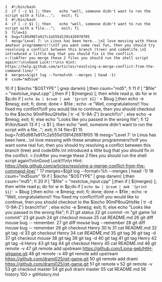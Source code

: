     1  #!/bin/bash
    2  if [ -z $1 ]; then    echo "well, someone didn't want to run the script with a file...";   exit; fi
    3  #!/bin/bash
    4  if [ -z $1 ]; then    echo "well, someone didn't want to run the script with a file...";   exit; fi
    5  file=$1
    6  bug=7c85d987a917c2a555d1391426978f05
    7  mesg="Level 7: \n Linus has been here...\nI love messing with these amateur programmers!!\nIf you want some real fun, then you should try resolving a conflict between this branch (tree) and code4life.\nI introduced a little bug that you should fix in the conflict. >:)\nAfter you merge these 2 files you should run the shell script again!!\n\nGood Luck!!!\n\n Hint: https://help.github.com/articles/resolving-a-merge-conflict-from-the-command-line/ "
    8  merges=$(git log --format=%h --merges | head -1)
    9  csum="md5sum"
   10  if [ $(echo "$OSTYPE" | grep darwin) ];then     csum="md5"; fi
   11  if [ "$file" = "nextclue_input.cpp" ];then    if [ ${merges} ]; then      while read p; do        for w in $p;do          if [ `echo $w | $csum | awk '{print $1}'` = $bug ];then            echo -e $mesg;            exit;          fi;        done;     done < $file ;     echo -e "Well, congratulations!! You fixed my conflict!!\nIf you would like to continue, then you should checkout to the $(echo 90mP8ouQHsNe | tr -d '0-9A-Z') branch!!\n" ;    else       echo -e $mesg;       exit;    fi;  else    echo "Looks like you passed in the wrong file"; fi
   12  #!/bin/bash
   13  if [ -z $1 ]; then    echo "well, someone didn't want to run the script with a file...";   exit; fi
   14  file=$1
   15  bug=7c85d987a917c2a555d1391426978f05
   16  mesg="Level 7: \n Linus has been here...\nI love messing with these amateur programmers!!\nIf you want some real fun, then you should try resolving a conflict between this branch (tree) and code4life.\nI introduced a little bug that you should fix in the conflict. >:)\nAfter you merge these 2 files you should run the shell script again!!\n\nGood Luck!!!\n\n Hint: https://help.github.com/articles/resolving-a-merge-conflict-from-the-command-line/ "
   17  merges=$(git log --format=%h --merges | head -1)
   18  csum="md5sum"
   19  if [ $(echo "$OSTYPE" | grep darwin) ];then     csum="md5"; fi
   20  if [ "$file" = "nextclue_input.cpp" ];then    if [ ${merges} ]; then      while read p; do        for w in $p;do          if [ `echo $w | $csum | awk '{print $1}'` = $bug ];then            echo -e $mesg;            exit;          fi;        done;     done < $file ;     echo -e "Well, congratulations!! You fixed my conflict!!\nIf you would like to continue, then you should checkout to the $(echo 90mP8ouQHsNe | tr -d '0-9A-Z') branch!!\n" ;    else       echo -e $mesg;       exit;    fi;  else    echo "Looks like you passed in the wrong file"; fi
   21  git status
   22  git commit -m "git game 1st commit"
   23  git push
   24  git checkout mouse
   25  cat README.md
   26   git diff mouse bug -- remember.
   27  git diff mouse bug --remember
   28  git diff mouse bug -- remember
   29  git checkout Henry
   30  ls
   31  cat README.md
   32  git tag -d
   33  git checkout Henry
   34  cat README.md
   35  git tag
   36  git tag -d
   37  git checkout mouse
   38  git tag
   39  git tag -d
   40  git tag
   41  git tag Henry
   42  git tag -d Henry
   43  git tag
   44  git checkout Henry
   45  cat README.md
   46  git remote -v
   47  git remote add upstream  https://github.com/Liona-geb/HtH-gitgame.git
   48  git remote -v
   49  git remote add upstream  https://github.com/drami025/git-game.git
   50  git remote add drami https://github.com/drami025/git-game.git
   51  git remote v
   52  git remote -v
   53  git checkout master
   54  git pull drami master
   55  cat README.md
   56  history 100 > gitHistory.md
